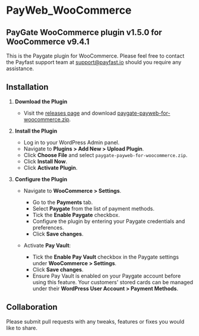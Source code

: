 # PayWeb_WooCommerce

## PayGate WooCommerce plugin v1.5.0 for WooCommerce v9.4.1

This is the Paygate plugin for WooCommerce. Please feel free to contact the Payfast support team at
support@payfast.io should you require any assistance.

## Installation

1. **Download the Plugin**

    - Visit the [releases page](https://github.com/Paygate/PayWeb_WooCommerce/releases) and
      download [paygate-payweb-for-woocommerce.zip](https://github.com/Paygate/PayWeb_WooCommerce/releases/download/v1.5.0/paygate-payweb-for-woocommerce.zip).

2. **Install the Plugin**

    - Log in to your WordPress Admin panel.
    - Navigate to **Plugins > Add New > Upload Plugin**.
    - Click **Choose File** and select `paygate-payweb-for-woocommerce.zip`.
    - Click **Install Now**.
    - Click **Activate Plugin**.

3. **Configure the Plugin**

    - Navigate to **WooCommerce > Settings**.
        - Go to the **Payments** tab.
        - Select **Paygate** from the list of payment methods.
        - Tick the **Enable Paygate** checkbox.
        - Configure the plugin by entering your Paygate credentials and preferences.
        - Click **Save changes**.

    - Activate **Pay Vault**:
        - Tick the **Enable Pay Vault** checkbox in the Paygate settings under **WooCommerce > Settings**.
        - Click **Save changes**.
        - Ensure Pay Vault is enabled on your Paygate account before using this feature.
          Your customers' stored cards can be managed under their **WordPress User Account > Payment Methods**.

## Collaboration

Please submit pull requests with any tweaks, features or fixes you would like to share.
